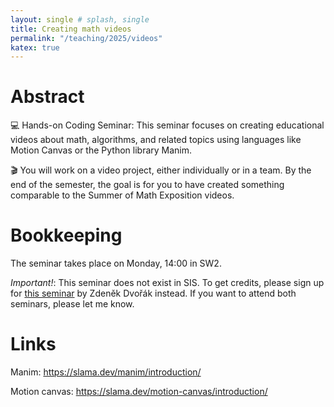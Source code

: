 ```yaml
---
layout: single # splash, single
title: Creating math videos
permalink: "/teaching/2025/videos"
katex: true
---
```


# Abstract

💻 Hands-on Coding Seminar: This seminar focuses on creating educational videos about math, algorithms, and related topics using languages like Motion Canvas or the Python library Manim.

🎬 You will work on a video project, either individually or in a team. By the end of the semester, the goal is for you to have created something comparable to the Summer of Math Exposition videos.

# Bookkeeping

The seminar takes place on Monday, 14:00 in SW2. 

*Important!*: This seminar does not exist in SIS. To get credits, please sign up for [this seminar](https://iuuk.mff.cuni.cz/~rakdver/index.php?which=uceni&subject=acm) by Zdeněk Dvořák instead. If you want to attend both seminars, please let me know. 

# Links

Manim: https://slama.dev/manim/introduction/

Motion canvas: https://slama.dev/motion-canvas/introduction/